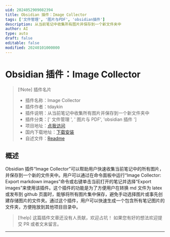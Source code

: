```yaml
---
uid: 2024052909082394
title: Obsidian 插件：Image Collector
tags: ['文件管理', '图片与PDF', 'obsidian插件']
description: 从当前笔记中收集所有图片并保存到一个新文件夹中
author: AI
type: auto
draft: false
editable: false
modified: 20240101000000
---
```


# Obsidian 插件：Image Collector

> [!Note] 插件名片
> - 插件名称：Image Collector
> - 插件作者：tdaykin
> - 插件说明：从当前笔记中收集所有图片并保存到一个新文件夹中
> - 插件分类：[' 文件管理 ', ' 图片与 PDF', 'obsidian 插件 ']
> - 项目地址：[点我访问](https://github.com/tdaykin/obsidian_image_collector)
> - 国内下载地址：[下载安装](https://pkmer.cn/products/plugin/pluginMarket/?image_collector)
> - 自述文件：[Readme](https://ghproxy.net/https://raw.githubusercontent.com/tdaykin/obsidian_image_collector/master/README.md)

## 概述

Obsidian 插件“Image Collector”可以帮助用户快速收集当前笔记中的所有图片，并保存到一个新的文件夹中。用户可以通过在命令面板中运行“Image Collector: Export markdown images”命令或右键单击当前打开的笔记并选择“Export images”来使用该插件。这个插件的功能是为了方便用户在转换 md 文件为 latex 或发布到 github 页面时，能够将所有图片集中保存，避免手动选择图片或事先创建存储图片的文件夹。通过这个插件，用户可以快速生成一个包含所有笔记图片的文件夹，方便拖放到其他项目目录中。

> [!help]
> 这篇插件文章还没有人贡献，欢迎占坑！
> 如果您有好的想法欢迎提交 PR 或者文末留言。

---



